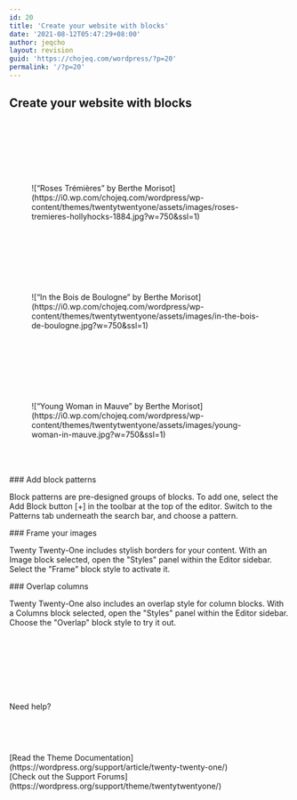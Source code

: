 ```yaml
---
id: 20
title: 'Create your website with blocks'
date: '2021-08-12T05:47:29+08:00'
author: jeqcho
layout: revision
guid: 'https://chojeq.com/wordpress/?p=20'
permalink: '/?p=20'
---
```


## Create your website with blocks

<div aria-hidden="true" class="wp-block-spacer" style="height:100px"></div><div class="wp-container-4 wp-block-columns alignwide are-vertically-aligned-center is-style-twentytwentyone-columns-overlap"><div class="wp-container-2 wp-block-column is-vertically-aligned-center"> <figure class="wp-block-image alignfull size-large">![“Roses Trémières” by Berthe Morisot](https://i0.wp.com/chojeq.com/wordpress/wp-content/themes/twentytwentyone/assets/images/roses-tremieres-hollyhocks-1884.jpg?w=750&ssl=1)</figure><div aria-hidden="true" class="wp-block-spacer" style="height:100px"></div> <figure class="wp-block-image alignfull size-large is-style-twentytwentyone-image-frame">![“In the Bois de Boulogne” by Berthe Morisot](https://i0.wp.com/chojeq.com/wordpress/wp-content/themes/twentytwentyone/assets/images/in-the-bois-de-boulogne.jpg?w=750&ssl=1)</figure> </div><div class="wp-container-3 wp-block-column is-vertically-aligned-center"><div aria-hidden="true" class="wp-block-spacer" style="height:100px"></div> <figure class="wp-block-image size-large alignfull size-full is-style-twentytwentyone-border">![“Young Woman in Mauve” by Berthe Morisot](https://i0.wp.com/chojeq.com/wordpress/wp-content/themes/twentytwentyone/assets/images/young-woman-in-mauve.jpg?w=750&ssl=1)</figure> </div> </div><div aria-hidden="true" class="wp-block-spacer" style="height:50px"></div><div class="wp-container-8 wp-block-columns alignwide are-vertically-aligned-top"><div class="wp-container-5 wp-block-column is-vertically-aligned-top">### Add block patterns

Block patterns are pre-designed groups of blocks. To add one, select the Add Block button \[+\] in the toolbar at the top of the editor. Switch to the Patterns tab underneath the search bar, and choose a pattern.

 </div><div class="wp-container-6 wp-block-column is-vertically-aligned-top">### Frame your images

Twenty Twenty-One includes stylish borders for your content. With an Image block selected, open the "Styles" panel within the Editor sidebar. Select the "Frame" block style to activate it.

 </div><div class="wp-container-7 wp-block-column is-vertically-aligned-top">### Overlap columns

Twenty Twenty-One also includes an overlap style for column blocks. With a Columns block selected, open the "Styles" panel within the Editor sidebar. Choose the "Overlap" block style to try it out.

 </div> </div><div aria-hidden="true" class="wp-block-spacer" style="height:100px"></div><div class="wp-block-cover alignwide has-green-background-color has-background-dim is-style-twentytwentyone-border"><div class="wp-block-cover__inner-container"><div aria-hidden="true" class="wp-block-spacer" style="height:20px"></div>Need help?

<div aria-hidden="true" class="wp-block-spacer" style="height:75px"></div><div class="wp-container-11 wp-block-columns"><div class="wp-container-9 wp-block-column">[Read the Theme Documentation](https://wordpress.org/support/article/twenty-twenty-one/)

 </div><div class="wp-container-10 wp-block-column">[Check out the Support Forums](https://wordpress.org/support/theme/twentytwentyone/)

 </div> </div><div aria-hidden="true" class="wp-block-spacer" style="height:20px"></div> </div></div>